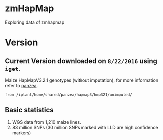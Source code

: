 # zmHapMap
Exploring data of zmhapmap


# Version

## Current Version downloaded on `8/22/2016` using `iget`.

Maize HapMapV3.2.1 genotypes (without imputation), for more information refer to [panzea](http://cbsusrv04.tc.cornell.edu/users/panzea/filegateway.aspx?category=Genotypes).
```
from /iplant/home/shared/panzea/hapmap3/hmp321/unimputed/
```

## Basic statistics

1. WGS data from 1,210 maize lines.
2. 83 million SNPs (30 million SNPs marked with LLD are high confidence markers)